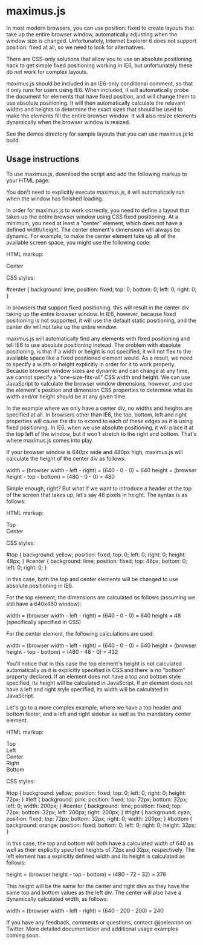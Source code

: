 # maximus.js

In most modern browsers, you can use position: fixed to create layouts that take up the entire
browser window, automatically adjusting when the window size is changed. Unfortunately, Internet
Explorer 6 does not support position: fixed at all, so we need to look for alternatives.

There are CSS-only solutions that allow you to use an absolute positioning hack to get simple
fixed positioning working in IE6, but unfortunately these do not work for complex layouts.

maximus.js should be included in an IE6-only conditional comment, so that it only runs for users
using IE6. When included, it will automatically probe the document for elements that have fixed
position, and will change them to use absolute positioning. It will then automatically calculate
the relevant widths and heights to determine the exact sizes that should be used to make the
elements fill the entire browser window. It will also resize elements dynamically when the
browser window is resized.

See the demos directory for sample layouts that you can use maximus.js to build.

## Usage instructions

To use maximus.js, download the script and add the following markup to your HTML page:

<!--[if IE 6]><script src="../maximus.js"></script><![endif]-->

You don't need to explicitly execute maximus.js, it will automatically run when the window
has finished loading.

In order for maximus.js to work correctly, you need to define a layout that takes up the entire
browser window using CSS fixed positioning. At a minimum, you need at least a "center" element,
which does not have a defined width/height. The center element's dimensions will always be
dynamic. For example, to make the center element take up all of the available screen space, you
might use the following code:

HTML markup:

<div id="center">Center</div>

CSS styles:

#center { background: lime; position: fixed; top: 0; bottom: 0; left: 0; right: 0; }

In browsers that support fixed positioning, this will result in the center div taking up the
entire browser window. In IE6, however, because fixed positioning is not supported, it will
use the default static positioning, and the center div will not take up the entire window.

maximus.js will automatically find any elements with fixed positioning and tell IE6 to use
absolute positioning instead. The problem with absolute positioning, is that if a width or
height is not specified, it will not flex to the available space like a fixed positioned
element would. As a result, we need to specify a width or height explicitly in order for
it to work properly. Because browser window sizes are dynamic and can change at any time, we
cannot specify a "one-size-fits-all" CSS width and height. We can use JavaScript to calculate
the browser window dimensions, however, and use the element's position and dimension CSS
properties to determine what its width and/or height should be at any given time.

In the example where we only have a center div, no widths and heights are specified at all.
In browsers other than IE6, the top, bottom, left and right properties will cause the div
to extend to each of these edges as it is using fixed positioning. In IE6, when we use absolute
positioning, it will place it at the top left of the window, but it won't stretch to the right
and bottom. That's where maximus.js comes into play.

If your browser window is 640px wide and 480px high, maximus.js will calculate the height of
the center div as follows:

width = (browser width - left - right) = (640 - 0 - 0) = 640
height = (browser height - top - bottom) = (480 - 0 - 0) = 480

Simple enough, right? But what if we want to introduce a header at the top of the screen that takes
up, let's say 48 pixels in height. The syntax is as follows:

HTML markup:

<div id="top">Top</div>
<div id="center">Center</div>

CSS styles:

#top { background: yellow; position: fixed; top: 0; left: 0; right: 0; height: 48px; }
#center { background: lime; position: fixed; top: 48px; bottom: 0; left: 0; right: 0; }

In this case, both the top and center elements will be changed to use absolute positioning in IE6.

For the top element, the dimensions are calculated as follows (assuming we still have a 640x480 window):

width = (browser width - left - right) = (640 - 0 - 0) = 640
height = 48 (specifically specified in CSS)

For the center element, the following calculations are used:

width = (browser width - left - right) = (640 - 0 - 0) = 640
height = (browser height - top - bottom) = (480 - 48 - 0) = 432

You'll notice that in this case the top element's height is not calculated automatically as it
is explicitly specified in CSS and there is no "bottom" property declared. If an element does not
have a top and bottom style specified, its height will be calculated in JavaScript. If an element
does not have a left and right style specified, its width will be calculated in JavaScript.

Let's go to a more complex example, where we have a top header and bottom footer, and a left and right
sidebar as well as the mandatory center element.

HTML markup:

<div id="top">Top</div>
<div id="left">Left</div>
<div id="center">Center</div>
<div id="right">Right</div>
<div id="bottom">Bottom</div>

CSS styles:

#top { background: yellow; position: fixed; top: 0; left: 0; right: 0; height: 72px; }
#left { background: pink; position: fixed; top: 72px; bottom: 32px; left: 0; width: 200px; }
#center { background: lime; position: fixed; top: 72px; bottom: 32px; left: 200px; right: 200px; }
#right { background: cyan; position: fixed; top: 72px; bottom: 32px; right: 0; width: 200px; }
#bottom { background: orange; position: fixed; bottom: 0; left: 0; right: 0; height: 32px; }

In this case, the top and bottom will both have a calculated width of 640 as well as their explicitly
specified heights of 72px and 32px, respectively. The left element has a explicitly defined width and
its height is calculated as follows:

height = (browser height - top - bottom) = (480 - 72 - 32) = 376

This height will be the same for the center and right divs as they have the same top and bottom values
as the left div. The center will also have a dynamically calculated width, as follows:

width = (browser width - left - right) = (640 - 200 - 200) = 240

If you have any feedback, comments or questions, contact @joelennon on Twitter. More detailed documentation
and additional usage examples coming soon.
